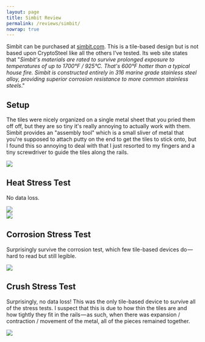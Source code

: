 ```yaml
---
layout: page
title: Simbit Review
permalink: /reviews/simbit/
nowrap: true
---
```

Simbit can be purchased at <a href="https://www.simbit.com/">simbit.com</a>. This is a tile-based design but is not based upon CryptoSteel like all the others I’ve tested. Its web site states that "<i>Simbit's materials are rated to survive prolonged exposure to temperatures of up to 1700°F / 925°C. That's 600°F hotter than a typical house fire. Simbit is constructed entirely in 316 marine grade stainless steel alloy, providing superior corrosion resistance to more common stainless steels</i>."

## Setup

The tiles were nicely organized on a single metal sheet that you pried them off off, but they are so tiny it's really annoying to actually work with them. Simbit provides an "assembly tool" which is a small sliver of metal that you're supposed to attach putty on the end to get the tiles to stick onto, but I found this so annoying to deal with that I just resorted to my fingers and a tiny screwdriver to guide the tiles along the rails.

<img src="../../img/devices/simbit_new.jpeg" />

## Heat Stress Test

No data loss.

<img src="../../img/devices/simbit_hot.jpeg" />
<br/>
<img src="../../img/devices/simbit_heat.jpeg" />

## Corrosion Stress Test

Surprisingly survive the corrosion test, which few tile-based devices do — hard to read but still legible.

<img src="../../img/devices/simbit_acid.jpeg" />

## Crush Stress Test

Surprisingly, no data loss! This was the only tile-based device to survive all of the stress tests. I suspect that this is due to how thin the tiles are and how tightly they fit in the rails — as such, when there was expansion / contraction / movement of the metal, all of the pieces remained together.

<img src="../../img/devices/simbit_crush.jpeg" />
